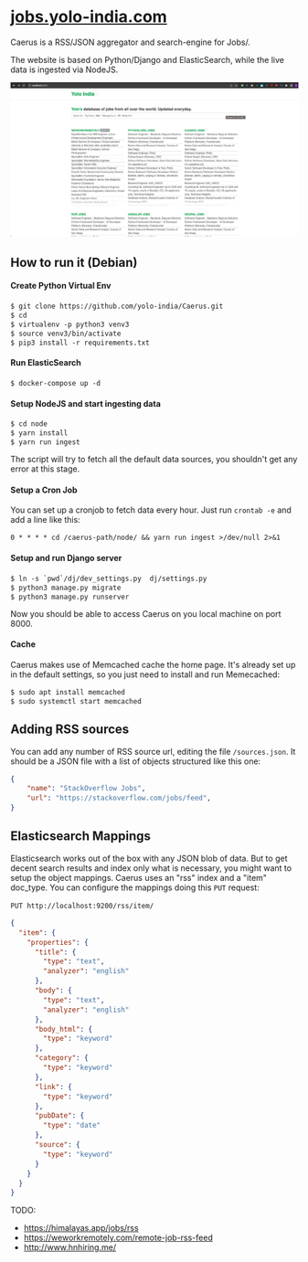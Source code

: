 # [jobs.yolo-india.com](https://jobs.yolo-india.com)
Caerus is a RSS/JSON aggregator and search-engine for Jobs/.

The website is based on Python/Django and ElasticSearch, while the live data is ingested via NodeJS.

[<kbd><img src="imgs/screenshot.jpeg" width="600"></kbd>](https://jobs.yolo-india.com)

## How to run it (Debian)

#### Create Python Virtual Env
```
$ git clone https://github.com/yolo-india/Caerus.git
$ cd 
$ virtualenv -p python3 venv3
$ source venv3/bin/activate
$ pip3 install -r requirements.txt
```

#### Run ElasticSearch
```
$ docker-compose up -d
```


#### Setup NodeJS and start ingesting data
```
$ cd node
$ yarn install
$ yarn run ingest
```
The script will try to fetch all the default data sources, you shouldn't get any error at this stage.

#### Setup a Cron Job
You can set up a cronjob to fetch data every hour.
Just run `crontab -e` and add a line like this:
```
0 * * * * cd /caerus-path/node/ && yarn run ingest >/dev/null 2>&1
```

#### Setup and run Django server
```
$ ln -s `pwd`/dj/dev_settings.py  dj/settings.py
$ python3 manage.py migrate
$ python3 manage.py runserver
```

Now you should be able to access Caerus on you local machine on port 8000.

#### Cache
Caerus makes use of Memcached cache the home page.
It's already set up in the default settings, so you just need to
install and run Memecached:
```
$ sudo apt install memcached
$ sudo systemctl start memcached
```


## Adding RSS sources
You can add any number of RSS source url, editing the file `/sources.json`.
It should be a JSON file with a list of objects structured like this one:
```json
{
    "name": "StackOverflow Jobs",
    "url": "https://stackoverflow.com/jobs/feed",
}
```


## Elasticsearch Mappings
Elasticsearch works out of the box with any JSON blob of data.
But to get decent search results and index only what is necessary, you might
want to setup the object mappings.
Caerus uses an "rss" index and a "item" doc_type.
You can configure the mappings doing this `PUT` request:

`PUT http://localhost:9200/rss/item/`
```json
{
  "item": {
    "properties": {
      "title": {
        "type": "text",
        "analyzer": "english"
      },
      "body": {
        "type": "text",
        "analyzer": "english"
      },
      "body_html": {
        "type": "keyword"
      },
      "category": {
        "type": "keyword"
      },
      "link": {
        "type": "keyword"
      },
      "pubDate": {
        "type": "date"
      },
      "source": {
        "type": "keyword"
      }
    }
  }
}
```


TODO: 

* https://himalayas.app/jobs/rss
* https://weworkremotely.com/remote-job-rss-feed
* http://www.hnhiring.me/